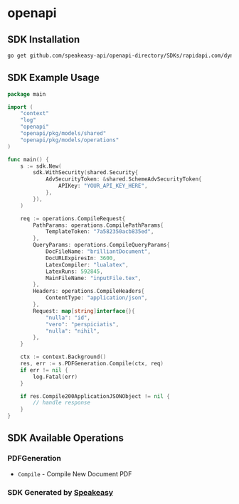 # openapi

<!-- Start SDK Installation -->
## SDK Installation

```bash
go get github.com/speakeasy-api/openapi-directory/SDKs/rapidapi.com/dynamicdocs/1.0/go
```
<!-- End SDK Installation -->

## SDK Example Usage
<!-- Start SDK Example Usage -->
```go
package main

import (
    "context"
    "log"
    "openapi"
    "openapi/pkg/models/shared"
    "openapi/pkg/models/operations"
)

func main() {
    s := sdk.New(
        sdk.WithSecurity(shared.Security{
            AdvSecurityToken: &shared.SchemeAdvSecurityToken{
                APIKey: "YOUR_API_KEY_HERE",
            },
        }),
    )

    req := operations.CompileRequest{
        PathParams: operations.CompilePathParams{
            TemplateToken: "7a582350acb835ed",
        },
        QueryParams: operations.CompileQueryParams{
            DocFileName: "brilliantDocument",
            DocURLExpiresIn: 3600,
            LatexCompiler: "lualatex",
            LatexRuns: 592845,
            MainFileName: "inputFile.tex",
        },
        Headers: operations.CompileHeaders{
            ContentType: "application/json",
        },
        Request: map[string]interface{}{
            "nulla": "id",
            "vero": "perspiciatis",
            "nulla": "nihil",
        },
    }

    ctx := context.Background()
    res, err := s.PDFGeneration.Compile(ctx, req)
    if err != nil {
        log.Fatal(err)
    }

    if res.Compile200ApplicationJSONObject != nil {
        // handle response
    }
}
```
<!-- End SDK Example Usage -->

<!-- Start SDK Available Operations -->
## SDK Available Operations


### PDFGeneration

* `Compile` - Compile New Document PDF
<!-- End SDK Available Operations -->

### SDK Generated by [Speakeasy](https://docs.speakeasyapi.dev/docs/using-speakeasy/client-sdks)
